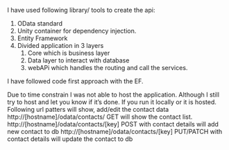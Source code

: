 I have used following library/ tools to create the api:
1. OData standard 
2. Unity container for dependency injection.
3. Entity Framework
3. Divided application in 3 layers
    1. Core which is business layer
    2. Data layer to interact with database
    3. webAPi which handles the routing and call the services.

I have followed code first approach with the EF.

Due to time constrain I was not able to host the application. Although I still try to host and let you know if it’s done.
If you run it locally or it is hosted. Following url patters will show, add/edit the contact data
http://[hostname]/odata/contacts/
GET will show the contact list.
http://[hostname]/odata/contacts/[key]
POST with contact details will add new contact to db
http://[hostname]/odata/contacts/[key]
PUT/PATCH with contact details will update the contact to db


 
